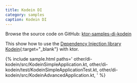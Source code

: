 ```yaml
---
title: Kodein DI
category: samples
caption: Kodein DI
---
```


Browse the source code on GitHub: [ktor-samples-di-kodein](https://github.com/ktorio/ktor-samples/tree/master/other/di-kodein)

This show how to use the [Dependency Injection library Kodein](http://kodein.org/Kodein-DI/){:target="_blank"} with ktor.

{% include sample.html paths='
    other/di-kodein/src/KodeinSimpleApplication.kt,
    other/di-kodein/test/KodeinSimpleApplicationTest.kt,
    other/di-kodein/src/KodeinAdvancedApplication.kt,
' %}
